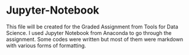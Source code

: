 # Jupyter-Notebook

This file will be created for the Graded Assignment from Tools for Data Science. 
I used Jupyter Notebook from Anaconda to go through the assignment. 
Some codes were written but most of them were markdown with various forms of formatting. 

